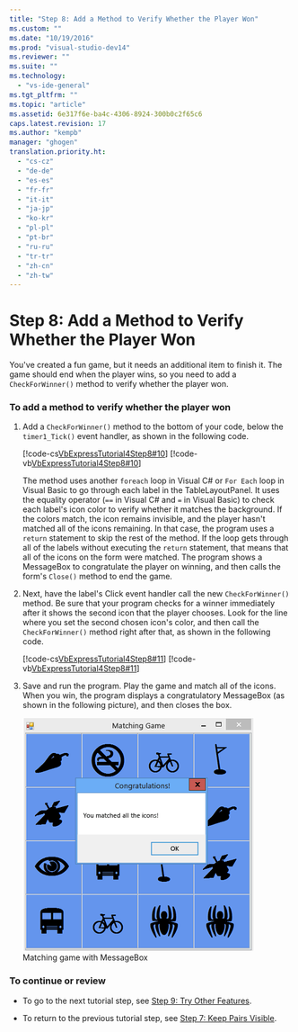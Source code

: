 ```yaml
---
title: "Step 8: Add a Method to Verify Whether the Player Won"
ms.custom: ""
ms.date: "10/19/2016"
ms.prod: "visual-studio-dev14"
ms.reviewer: ""
ms.suite: ""
ms.technology: 
  - "vs-ide-general"
ms.tgt_pltfrm: ""
ms.topic: "article"
ms.assetid: 6e317f6e-ba4c-4306-8924-300b0c2f65c6
caps.latest.revision: 17
ms.author: "kempb"
manager: "ghogen"
translation.priority.ht: 
  - "cs-cz"
  - "de-de"
  - "es-es"
  - "fr-fr"
  - "it-it"
  - "ja-jp"
  - "ko-kr"
  - "pl-pl"
  - "pt-br"
  - "ru-ru"
  - "tr-tr"
  - "zh-cn"
  - "zh-tw"
---
```

# Step 8: Add a Method to Verify Whether the Player Won
You've created a fun game, but it needs an additional item to finish it. The game should end when the player wins, so you need to add a `CheckForWinner()` method to verify whether the player won.  
  
### To add a method to verify whether the player won  
  
1.  Add a `CheckForWinner()` method to the bottom of your code, below the `timer1_Tick()` event handler, as shown in the following code.  
  
     [!code-cs[VbExpressTutorial4Step8#10](../ide/codesnippet/CSharp/step-8--add-a-method-to-verify-whether-the-player-won_1.cs)]
     [!code-vb[VbExpressTutorial4Step8#10](../ide/codesnippet/VisualBasic/step-8--add-a-method-to-verify-whether-the-player-won_1.vb)]  
  
     The method uses another `foreach` loop in Visual C# or `For Each` loop in Visual Basic to go through each label in the TableLayoutPanel. It uses the equality operator (`==` in Visual C# and `=` in Visual Basic) to check each label's icon color to verify whether it matches the background. If the colors match, the icon remains invisible, and the player hasn't matched all of the icons remaining. In that case, the program uses a `return` statement to skip the rest of the method. If the loop gets through all of the labels without executing the `return` statement, that means that all of the icons on the form were matched. The program shows a MessageBox to congratulate the player on winning, and then calls the form's `Close()` method to end the game.  
  
2.  Next, have the label's Click event handler call the new `CheckForWinner()` method. Be sure that your program checks for a winner immediately after it shows the second icon that the player chooses. Look for the line where you set the second chosen icon's color, and then call the `CheckForWinner()` method right after that, as shown in the following code.  
  
     [!code-cs[VbExpressTutorial4Step8#11](../ide/codesnippet/CSharp/step-8--add-a-method-to-verify-whether-the-player-won_2.cs)]
     [!code-vb[VbExpressTutorial4Step8#11](../ide/codesnippet/VisualBasic/step-8--add-a-method-to-verify-whether-the-player-won_2.vb)]  
  
3.  Save and run the program. Play the game and match all of the icons. When you win, the program displays a congratulatory MessageBox (as shown in the following picture), and then closes the box.  
  
     ![Matching game with MessageBox](../ide/media/express_tut4step8.png "Express_Tut4Step8")  
Matching game with MessageBox  
  
### To continue or review  
  
-   To go to the next tutorial step, see [Step 9: Try Other Features](../ide/step-9--try-other-features.md).  
  
-   To return to the previous tutorial step, see [Step 7: Keep Pairs Visible](../ide/step-7--keep-pairs-visible.md).